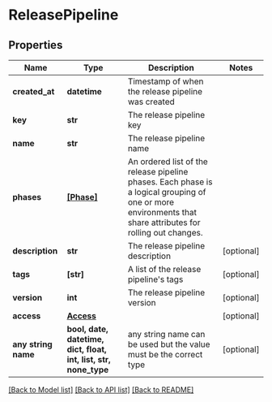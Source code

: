 # ReleasePipeline


## Properties
Name | Type | Description | Notes
------------ | ------------- | ------------- | -------------
**created_at** | **datetime** | Timestamp of when the release pipeline was created | 
**key** | **str** | The release pipeline key | 
**name** | **str** | The release pipeline name | 
**phases** | [**[Phase]**](Phase.md) | An ordered list of the release pipeline phases. Each phase is a logical grouping of one or more environments that share attributes for rolling out changes. | 
**description** | **str** | The release pipeline description | [optional] 
**tags** | **[str]** | A list of the release pipeline&#39;s tags | [optional] 
**version** | **int** | The release pipeline version | [optional] 
**access** | [**Access**](Access.md) |  | [optional] 
**any string name** | **bool, date, datetime, dict, float, int, list, str, none_type** | any string name can be used but the value must be the correct type | [optional]

[[Back to Model list]](../README.md#documentation-for-models) [[Back to API list]](../README.md#documentation-for-api-endpoints) [[Back to README]](../README.md)


